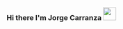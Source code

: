 ### Hi there I'm Jorge Carranza <img src="https://raw.githubusercontent.com/MartinHeinz/MartinHeinz/master/wave.gif" width="30px">


<!--
**ssgsj-carranza/ssgsj-carranza** is a ✨ _special_ ✨ repository because its `README.md` (this file) appears on your GitHub profile.

Here are some ideas to get you started:

- 🔭 I’m currently working on ...Learning authentication through firebase
- 🌱 I’m currently learning ...everyting I can get my hands on
- 👯 I’m looking to collaborate with anyone as I can always learn something
- 😄 Pronouns: he/him
- ⚡ Fun fact: I have a dbz statue collection in the triple digits 🤣
- 🥅 2021 Goals: Contribute more to Open Source projects

###Connect with me:
[<img align ="left" alt="ssgsj | LinkedIn" width="22px" src="https://cdn.jsdelivr.net/npm/simple-icon@v3/icons/linkedin.svg" />][linkedin]

<br/>

###GitHub Stats:
[![My GitHub Language Stats](https://github-readme-stats.vercel.app/api/top-langs/?username=ssgsj-carranza&langs_count=5&theme=tokyonight)]()
[![My GitHub Stats](https://github-readme-stats.vercel.app/api/?username=ssgsj-carranza&count_private=true&theme=tokyonight&showicons=true)]()

-->
